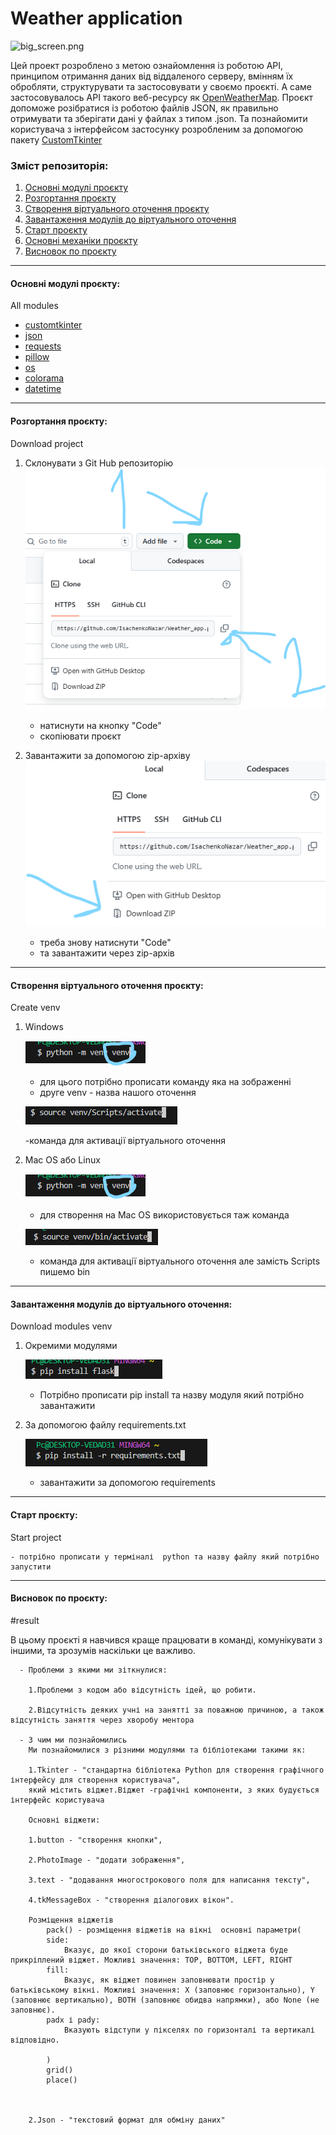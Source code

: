 # Weather application

![big_screen.png](static/icon/big_screen.png)

Цей проект розроблено з метою ознайомлення із роботою API, принципом отримання даних від віддаленого серверу, вмінням їх обробляти, структурувати та застосовувати у своємо проєкті. А саме застосовувалось API такого веб-ресурсу як [OpenWeatherMap](https://openweathermap.org). Проєкт допоможе розібратися із роботою файлів JSON, як правильно отримувати та зберігати дані у файлах з типом .json. Та познайомити користувача з інтерфейсом застосунку розробленим за допомогою пакету [CustomTkinter](https://customtkinter.tomschimansky.com)

### Зміст репозиторія:

1. [Основні модулі проєкту](#all-modules)
2. [Розгортання проєкту](#download-project)
3. [Створення віртуального оточення проєкту](#create-venv)
4. [Завантаження модулів до віртуального оточення](#download-modules-venv)
5. [Старт проєкту](#start-project)
6. [Основні механіки проєкту](#all-mechanics)
7. [Висновок по проєкту](#result) 
___
<h4 id= 'all-modules'>Основні модулі проєкту:</h4>
All modules

- [customtkinter](https://customtkinter.tomschimansky.com/)
- [json](https://docs.python.org/3/library/json.html)
- [requests](https://requests.readthedocs.io/en/latest/)
- [pillow](https://pillow.readthedocs.io/en/stable/)
- [os](https://docs.python.org/3/library/os.html)
- [colorama](https://pypi.org/project/colorama/)
- [datetime](https://docs.python.org/3/library/datetime.html)
___
<h4 id= 'download-project'>Розгортання проєкту:</h4>
Download project

1. Склонувати з Git Hub репозиторію
    ![1_task.png](images/1.png)

    - натиснути на кнопку "Code"
    - скопіювати проєкт

2. Завантажити за допомогою zip-архіву
    ![2_task.png](images/2.png)
    
    - треба знову натиснути "Code"
    - та завантажити через zip-архів
___
<h4 id= 'create-venv'>Створення віртуального оточення проєкту:</h4>
Сreate venv

1. Windows
   
   ![3_task.png](images/3.png)
   
    - для цього потрібно прописати команду яка на зображенні
    - друге venv - назва нашого оточення
    
    ![4_task.png](images/4.png)

    -команда для активації віртуального оточення

2. Mac OS або Linux
   
   ![3_task.png](images/3.png)
   - для створення на Mac OS використовується таж команда

   ![5_task.png](images/5.1.png)

    - команда для активації віртуального оточення
    але замість Scripts пишемо bin
   
___
<h4 id= 'download-modules-venv'>Завантаження модулів до віртуального оточення:</h4>
Download modules venv

1. Окремими модулями
    
    ![6_task.png](images/6.png)
 
    - Потрібно прописати pip install та назву модуля який потрібно завантажити


2. За допомогою файлу requirements.txt
    
    ![7_task.png](images/7.png)
   
    - завантажити за допомогою requirements
___
<h4 id= 'start-project'>Старт проєкту:</h4>
Start project

    - потрібно прописати у терміналі  python та назву файлу який потрібно запустити

___
<h4 id= 'result'>Висновок по проєкту:</h4>
#result

В цьому проєкті я навчився краще працювати в команді, комунікувати з іншими, та зрозумів наскільки це важливо.

      - Проблеми з якими ми зіткнулися:

        1.Проблеми з кодом або відсутність ідей, що робити.

        2.Відсутність деяких учні на занятті за поважною причиною, а також відсутність заняття через хворобу ментора

      - З чим ми познайомились
        Ми познайомилися з різними модулями та бібліотеками такими як:

        1.Tkinter - "стандартна бібліотека Python для створення графічного інтерфейсу для створення користувача",
        який містить віджет.Віджет -графічні компоненти, з яких будується інтерфейс користувача

        Основні віджети:

        1.button - "створення кнопки",

        2.PhotoImage - "додати зображення",

        3.text - "додавання многострокового поля для написання тексту",

        4.tkMessageBox - "створення діалогових вікон".

        Розміщення віджетів
            pack() - розміщення віджетів на вікні  основні параметри(
            side:
                Вказує, до якої сторони батьківського віджета буде прикріплений віджет. Можливі значення: TOP, BOTTOM, LEFT, RIGHT
            fill:
                Вказує, як віджет повинен заповнювати простір у батьківському вікні. Можливі значення: X (заповнює горизонтально), Y (заповнює вертикально), BOTH (заповнює обидва напрямки), або None (не     заповнює).
            padx і pady:
                Вказують відступи у пікселях по горизонталі та вертикалі відповідно.
            
            )
            grid()
            place()
        
        

        2.Json - "текстовий формат для обміну даних"
        





 

 
